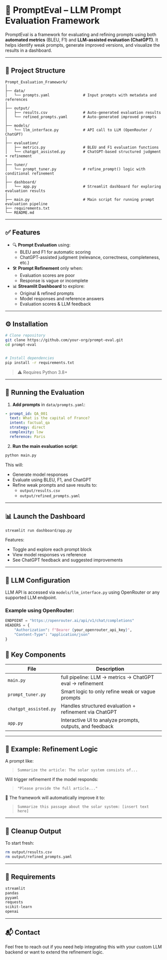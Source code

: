 # 🧠 PromptEval – LLM Prompt Evaluation Framework

PromptEval is a framework for evaluating and refining prompts using both **automated metrics** (BLEU, F1) and **LLM-assisted evaluation (ChatGPT)**. It helps identify weak prompts, generate improved versions, and visualize the results in a dashboard.

---

## 📁 Project Structure

```
Prompt_Evaluation_Framework/
│
├── data/
│   └── prompts.yaml               # Input prompts with metadata and references
│
├── output/
│   ├── results.csv                # Auto-generated evaluation results
│   └── refined_prompts.yaml       # Auto-generated improved prompts
│
├── models/
│   └── llm_interface.py           # API call to LLM (OpenRouter / ChatGPT)
│
├── evaluation/
│   ├── metrics.py                 # BLEU and F1 evaluation functions
│   └── chatgpt_assisted.py        # ChatGPT-based structured judgment + refinement
│
├── tuner/
│   └── prompt_tuner.py            # refine_prompt() logic with conditional refinement
│
├── dashboard/
│   └── app.py                     # Streamlit dashboard for exploring evaluation results
│
├── main.py                        # Main script for running prompt evaluation pipeline
├── requirements.txt
└── README.md
```

---

## ✅ Features

- 🔍 **Prompt Evaluation** using:
  - BLEU and F1 for automatic scoring
  - ChatGPT-assisted judgment (relevance, correctness, completeness, etc.)
- 🛠️ **Prompt Refinement** only when:
  - Evaluation scores are poor
  - Response is vague or incomplete
- 📊 **Streamlit Dashboard** to explore:
  - Original & refined prompts
  - Model responses and reference answers
  - Evaluation scores & LLM feedback

---

## ⚙️ Installation

```bash
# Clone repository
git clone https://github.com/your-org/prompt-eval.git
cd prompt-eval


# Install dependencies
pip install -r requirements.txt
```

> ⚠️ Requires Python 3.8+

---

## 🚀 Running the Evaluation

1. **Add prompts** in `data/prompts.yaml`:

```yaml
- prompt_id: QA_001
  text: What is the capital of France?
  intent: factual_qa
  strategy: direct
  complexity: low
  reference: Paris
```

2. **Run the main evaluation script**:

```bash
python main.py
```

This will:

- Generate model responses
- Evaluate using BLEU, F1, and ChatGPT
- Refine weak prompts and save results to:
  - `output/results.csv`
  - `output/refined_prompts.yaml`

---

## 📊 Launch the Dashboard

```bash
streamlit run dashboard/app.py
```

Features:

- Toggle and explore each prompt block
- View model responses vs reference
- See ChatGPT feedback and suggested improvements

---

## 🔧 LLM Configuration

LLM API is accessed via `models/llm_interface.py` using OpenRouter or any supported LLM endpoint.

### Example using OpenRouter:

```python
ENDPOINT = "https://openrouter.ai/api/v1/chat/completions"
HEADERS = {
    "Authorization": f"Bearer {your_openrouter_api_key}",
    "Content-Type": "application/json"
}
```

## 🧪 Key Components

| File                  | Description                                              |
| --------------------- | -------------------------------------------------------- |
| `main.py`             | full pipeline: LLM → metrics → ChatGPT eval → refinement |
| `prompt_tuner.py`     | Smart logic to only refine weak or vague prompts         |
| `chatgpt_assisted.py` | Handles structured evaluation + refinement via ChatGPT   |
| `app.py`              | Interactive UI to analyze prompts, outputs, and feedback |

---

## 🧠 Example: Refinement Logic

A prompt like:

> `Summarize the article: The solar system consists of...`

Will trigger refinement if the model responds:

> `"Please provide the full article..."`

🔄 The framework will automatically improve it to:

> `Summarize this passage about the solar system: [insert text here]`

---

## 🧼 Cleanup Output

To start fresh:

```bash
rm output/results.csv
rm output/refined_prompts.yaml
```

---

## 📌 Requirements

```txt
streamlit
pandas
pyyaml
requests
scikit-learn
openai
```

---

## 📬 Contact

Feel free to reach out if you need help integrating this with your custom LLM backend or want to extend the refinement logic.
